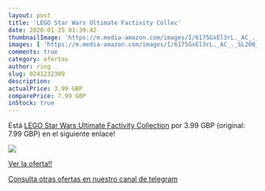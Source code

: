 ```yaml
---
layout: post
title: 'LEGO Star Wars Ultimate Factivity Collec'
date: 2020-01-25 01:39:42
thumbnailImage: 'https://m.media-amazon.com/images/I/6175GxEl3rL._AC_._SL200_.jpg'
images: [ 'https://m.media-amazon.com/images/I/6175GxEl3rL._AC_._SL200_.jpg' ]
comments: true
category: ofertas
author: ring
slug: 0241232309
description:
actualPrice: 3.99 GBP
comparePrice: 7.99 GBP
inStock: true
---
```


Está [LEGO Star Wars Ultimate Factivity Collection](https://www.amazon.com/dp/0241232309/?tag=redken08-20) por 3.99 GBP (original: 7.99 GBP) en el siguiente enlace!

[![](https://m.media-amazon.com/images/I/6175GxEl3rL._AC_._SL200_.jpg)](https://www.amazon.com/dp/0241232309/?tag=redken08-20)

[Ver la oferta!!](https://www.amazon.com/dp/0241232309/?tag=redken08-20)

[Consulta otras ofertas en nuestro canal de telegram](https://t.me/s/ofertas25)
